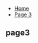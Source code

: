 <ul class="breadcrumb">
  <li><a href="https://github.com/AnastasiaMarkina1/SML209/edit/master/index.md"">Home</a></li>
  <li><a href="#">Page 3</a></li>
</ul>

<h2>page3</h2>

